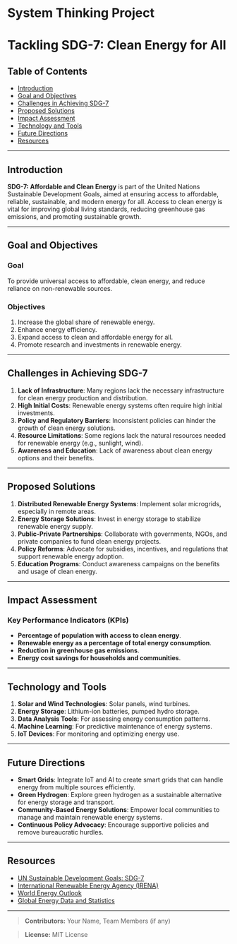 <h1>System Thinking Project</h1>

# Tackling SDG-7: Clean Energy for All

## Table of Contents
- [Introduction](#introduction)
- [Goal and Objectives](#goal-and-objectives)
- [Challenges in Achieving SDG-7](#challenges-in-achieving-sdg-7)
- [Proposed Solutions](#proposed-solutions)
- [Impact Assessment](#impact-assessment)
- [Technology and Tools](#technology-and-tools)
- [Future Directions](#future-directions)
- [Resources](#resources)

---

## Introduction
**SDG-7: Affordable and Clean Energy** is part of the United Nations Sustainable Development Goals, aimed at ensuring access to affordable, reliable, sustainable, and modern energy for all. Access to clean energy is vital for improving global living standards, reducing greenhouse gas emissions, and promoting sustainable growth.

---

## Goal and Objectives

### Goal
To provide universal access to affordable, clean energy, and reduce reliance on non-renewable sources.

### Objectives
1. Increase the global share of renewable energy.
2. Enhance energy efficiency.
3. Expand access to clean and affordable energy for all.
4. Promote research and investments in renewable energy.

---

## Challenges in Achieving SDG-7

1. **Lack of Infrastructure**: Many regions lack the necessary infrastructure for clean energy production and distribution.
2. **High Initial Costs**: Renewable energy systems often require high initial investments.
3. **Policy and Regulatory Barriers**: Inconsistent policies can hinder the growth of clean energy solutions.
4. **Resource Limitations**: Some regions lack the natural resources needed for renewable energy (e.g., sunlight, wind).
5. **Awareness and Education**: Lack of awareness about clean energy options and their benefits.

---

## Proposed Solutions

1. **Distributed Renewable Energy Systems**: Implement solar microgrids, especially in remote areas.
2. **Energy Storage Solutions**: Invest in energy storage to stabilize renewable energy supply.
3. **Public-Private Partnerships**: Collaborate with governments, NGOs, and private companies to fund clean energy projects.
4. **Policy Reforms**: Advocate for subsidies, incentives, and regulations that support renewable energy adoption.
5. **Education Programs**: Conduct awareness campaigns on the benefits and usage of clean energy.

---

## Impact Assessment

### Key Performance Indicators (KPIs)
- **Percentage of population with access to clean energy**.
- **Renewable energy as a percentage of total energy consumption**.
- **Reduction in greenhouse gas emissions**.
- **Energy cost savings for households and communities**.

---

## Technology and Tools

1. **Solar and Wind Technologies**: Solar panels, wind turbines.
2. **Energy Storage**: Lithium-ion batteries, pumped hydro storage.
3. **Data Analysis Tools**: For assessing energy consumption patterns.
4. **Machine Learning**: For predictive maintenance of energy systems.
5. **IoT Devices**: For monitoring and optimizing energy use.

---

## Future Directions

- **Smart Grids**: Integrate IoT and AI to create smart grids that can handle energy from multiple sources efficiently.
- **Green Hydrogen**: Explore green hydrogen as a sustainable alternative for energy storage and transport.
- **Community-Based Energy Solutions**: Empower local communities to manage and maintain renewable energy systems.
- **Continuous Policy Advocacy**: Encourage supportive policies and remove bureaucratic hurdles.

---

## Resources
- [UN Sustainable Development Goals: SDG-7](https://sdgs.un.org/goals/goal7)
- [International Renewable Energy Agency (IRENA)](https://www.irena.org)
- [World Energy Outlook](https://www.iea.org/reports/world-energy-outlook)
- [Global Energy Data and Statistics](https://www.iea.org/statistics/)

---

> **Contributors:** Your Name, Team Members (if any)

> **License:** MIT License

